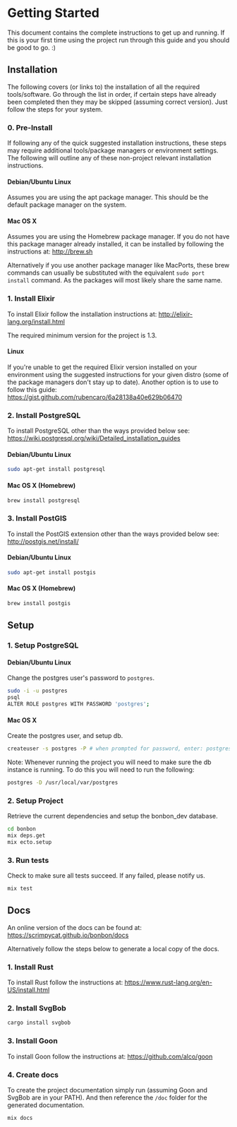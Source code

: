 Getting Started
===============

This document contains the complete instructions to get up and running. If this is your first time using the project run through this guide and you should be good to go. :)

Installation
------------

The following covers (or links to) the installation of all the required tools/software. Go through the list in order, if certain steps have already been completed then they may be skipped (assuming correct version). Just follow the steps for your system.

### 0. Pre-Install

If following any of the quick suggested installation instructions, these steps may require additional tools/package managers or environment settings. The following will outline any of these non-project relevant installation instructions.

#### Debian/Ubuntu Linux

Assumes you are using the apt package manager. This should be the default package manager on the system.

#### Mac OS X

Assumes you are using the Homebrew package manager. If you do not have this package manager already installed, it can be installed by following the instructions at: http://brew.sh

Alternatively if you use another package manager like MacPorts, these brew commands can usually be substituted with the equivalent `sudo port install` command. As the packages will most likely share the same name.

### 1. Install Elixir

To install Elixir follow the installation instructions at: http://elixir-lang.org/install.html

The required minimum version for the project is 1.3.

#### Linux

If you're unable to get the required Elixir version installed on your environment using the suggested instructions for your given distro (some of the package managers don't stay up to date). Another option is to use to follow this guide: https://gist.github.com/rubencaro/6a28138a40e629b06470

### 2. Install PostgreSQL

To install PostgreSQL other than the ways provided below see: https://wiki.postgresql.org/wiki/Detailed_installation_guides

#### Debian/Ubuntu Linux

```bash
sudo apt-get install postgresql
```

#### Mac OS X (Homebrew)

```bash
brew install postgresql
```


### 3. Install PostGIS

To install the PostGIS extension other than the ways provided below see: http://postgis.net/install/

#### Debian/Ubuntu Linux

```bash
sudo apt-get install postgis
```

#### Mac OS X (Homebrew)

```bash
brew install postgis
```

Setup
-----

### 1. Setup PostgreSQL

#### Debian/Ubuntu Linux

Change the postgres user's password to `postgres`.

```bash
sudo -i -u postgres
psql
ALTER ROLE postgres WITH PASSWORD 'postgres';
```

#### Mac OS X

Create the postgres user, and setup db.

```bash
createuser -s postgres -P # when prompted for password, enter: postgres
```

Note: Whenever running the project you will need to make sure the db instance is running. To do this you will need to run the following:

```bash
postgres -D /usr/local/var/postgres
```

### 2. Setup Project

Retrieve the current dependencies and setup the bonbon_dev database.

```bash
cd bonbon
mix deps.get
mix ecto.setup
```

### 3. Run tests

Check to make sure all tests succeed. If any failed, please notify us.

```bash
mix test
```

Docs
----

An online version of the docs can be found at: https://scrimpycat.github.io/bonbon/docs

Alternatively follow the steps below to generate a local copy of the docs.

### 1. Install Rust

To install Rust follow the instructions at: https://www.rust-lang.org/en-US/install.html

### 2. Install SvgBob

```bash
cargo install svgbob
```

### 3. Install Goon

To install Goon follow the instructions at: https://github.com/alco/goon

### 4. Create docs

To create the project documentation simply run (assuming Goon and SvgBob are in your PATH). And then reference the `/doc` folder for the generated documentation.

```bash
mix docs
```
